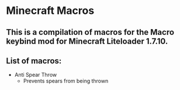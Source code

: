 # Minecraft Macros
## This is a compilation of macros for the Macro keybind mod for Minecraft Liteloader 1.7.10.

## List of macros:
* Anti Spear Throw
  * Prevents spears from being thrown 
  
  
